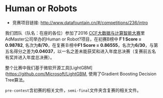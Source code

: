 # Human or Robots
- 竞赛项目链接: http://www.datafountain.cn/#/competitions/236/intro

我们团队（队名：在座的各位）参加了2016 [CCF大数据与计算智能大赛](http://www.datafountain.cn)里AdMaster公司举办的Human or Robot?项目，在初赛B榜中**Ｆ1 Score = 0.98782**, 名次为**8/70**，在复赛Ｂ榜中**F1 Score = 0.86555**，名次为**6/30**，与第五名得分之差为**0.04037**，以一名之差未能获奖和进入年度总决赛（复赛前五名有奖并进入年度总决赛）。

整个比赛中我们基于微软开源工具[LightGBM](https://github.com/Microsoft/LightGBM, 使用了Gradient Boosting Decision Tree算法。

`pre-contest`含初赛的相关文件，`semi-final`文件夹含复赛的相关文件。

